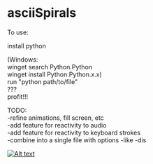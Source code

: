 # asciiSpirals

To use:

install python

(Windows:  
winget search Python.Python  
winget install Python.Python.x.x)  
run "python path/to/file"  
???  
profit!!!  

TODO:  
-refine animations, fill screen, etc  
-add feature for reactivity to audio  
-add feature for reactivity to keyboard strokes  
-combine into a single file with options -like -dis  

[![Alt text](https://i3.ytimg.com/vi/k3DLQxfLdew/hqdefault.jpg)](https://www.youtube.com/watch?v=k3DLQxfLdew)

